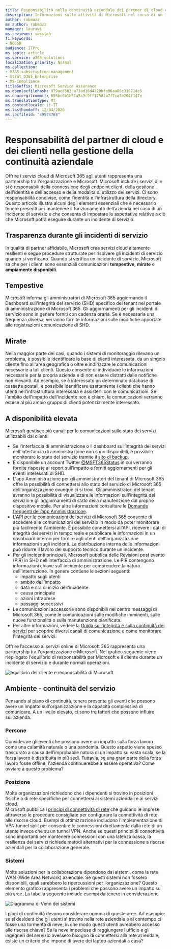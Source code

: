 ```yaml
---
title: Responsabilità nella continuità aziendale dei partner di cloud e clienti
description: Informazioni sulle attività di Microsoft nel corso di un incidente di servizio in modo da poter preparare meglio i piani di continuità aziendale.
author: robmazz
ms.author: robmazz
manager: laurawi
ms.reviewer: sosstah
f1.keywords:
- NOCSH
audience: ITPro
ms.topic: article
ms.service: o365-solutions
localization_priority: Normal
ms.collection:
- M365-subscription-management
- Strat_O365_Enterprise
- MS-Compliance
titleSuffix: Microsoft Service Assurance
ms.openlocfilehash: 979acd563ca73ad16d4729bfe96aa86c316714c5
ms.sourcegitcommit: 693bc6b1b51a5a9c9ff1758fa7f7ca3a204f147e
ms.translationtype: MT
ms.contentlocale: it-IT
ms.lasthandoff: 12/04/2020
ms.locfileid: "49574768"
---
```

# <a name="enterprise-business-continuity-management-customer-and-cloud-partner-responsibilities"></a>Responsabilità del partner di cloud e dei clienti nella gestione della continuità aziendale

Offrire i servizi cloud di Microsoft 365 agli utenti rappresenta una partnership tra l'organizzazione e Microsoft. Microsoft include i servizi di e si è responsabili della connessione degli endpoint client, della gestione dell'identità e dell'accesso e della modalità di utilizzo dei servizi. Ci sono responsabilità condivise, come l’identità e l’infrastruttura della directory. Questo articolo illustra alcuni degli elementi essenziali che è necessario tenere presenti per mantenere il funzionamento dell’azienda nel caso di un incidente di servizio e che consenta di impostare le aspettative relative a ciò che Microsoft potrà eseguire durante un incidente di servizio.

## <a name="transparency-during-service-incidents"></a>Trasparenza durante gli incidenti di servizio

In qualità di partner affidabile, Microsoft crea servizi cloud altamente resilienti e segue procedure strutturate per risolvere gli incidenti di servizio quando si verificano. Quando si verifica un incidente di servizio, Microsoft sa che per i clienti sono essenziali comunicazioni **tempestive**, **mirate** e **ampiamente disponibili**.

## <a name="timely"></a>Tempestive

Microsoft informa gli amministratori di Microsoft 365 aggiornando il Dashboard sull'integrità del servizio (SHD) specifico del tenant nel portale di amministrazione di Microsoft 365. Gli aggiornamenti per gli incidenti di servizio sono in genere forniti con cadenza oraria. Se è necessaria una frequenza diversa, verranno fornite informazioni sulle modifiche apportate alle registrazioni comunicazione di SHD.

## <a name="targeted"></a>Mirate

Nella maggior parte dei casi, quando i sistemi di monitoraggio rilevano un problema, è possibile identificare la base di clienti interessata, da un singolo cliente fino all'area geografica o oltre e indirizzare le comunicazioni necessarie a tali clienti. Questo consente di individuare le informazioni necessarie per la propria azienda e di non essere distratti dalle notifiche non rilevanti. Ad esempio, se è interessato un determinato database di cassette postali, è possibile identificare esattamente i clienti che hanno utenti nell'infrastruttura interessata e assisterli con le comunicazioni. Se l'ambito dell'impatto dell'incidente non è chiaro, le comunicazioni verranno estese al più ampio gruppo di clienti potenzialmente interessato.

## <a name="highly-available"></a>A disponibilità elevata

Microsoft gestisce più canali per le comunicazioni sullo stato dei servizi utilizzabili dai clienti.

- Se l'interfaccia di amministrazione o il dashboard sull’integrità dei servizi nell'interfaccia di amministrazione non sono disponibili, è possibile monitorare lo stato del servizio tramite il [sito di backup](https://status.office365.com/).
- È disponibile un account Twitter [@MSFT365Status](https://twitter.com/msft365status?lang=en) in cui verranno fornite risposte ai report sull’impatto e forniti aggiornamenti per gli eventi interessati di SHD.
- L'app Amministrazione per gli amministratori del tenant di Microsoft 365 offre la possibilità di connettersi allo stato del servizio di Microsoft 365 dell'organizzazione ovunque ci si trovi. Gli amministratori del tenant avranno la possibilità di visualizzare le informazioni sull'integrità del servizio e gli aggiornamenti di stato della manutenzione dal proprio dispositivo mobile. Per altre informazioni consultare le [Domande frequenti dell’app Amministrazione](https://docs.microsoft.com/office365/admin/admin-overview/admin-mobile-app).
- L'[API per le comunicazioni dei servizi di Microsoft 365](https://docs.microsoft.com/office365/servicedescriptions/office-365-platform-service-description/service-health-and-continuity#office-365-service-communications-api) consente di accedere alle comunicazioni del servizio in modo da poter monitorare più facilmente l'ambiente. È possibile connettersi all'API, ricevere i dati di integrità dei servizi in tempo reale e pubblicare le informazioni in un dashboard interno per fornire agli utenti dell'organizzazione informazioni sugli incidenti. La distribuzione interna delle informazioni può ridurre il lavoro del supporto tecnico durante un incidente.
- Per gli incidenti principali, Microsoft pubblica delle Revisioni post evento (PIR) in SHD nell'interfaccia di amministrazione. Le PIR contengono informazioni chiave sull'incidente per comprendere la natura dell'interruzione. In genere contiene le sezioni seguenti:
    - impatto sugli utenti
    - ambito dell'impatto
    - data e ora di inizio dell'incidente
    - causa principale
    - azioni intraprese
    - passaggi successivi
- Le comunicazioni accessorie sono disponibili nel centro messaggi di Microsoft 365, come le comunicazioni sulle modifiche imminenti, sulle nuove funzionalità o sulla manutenzione pianificata.
- Per altre informazioni, vedere la [Guida sull'integrità e sulla continuità dei servizi](https://docs.microsoft.com/office365/servicedescriptions/office-365-platform-service-description/service-health-and-continuity) per scoprire diversi canali di comunicazione e come monitorare l'integrità dei servizi.

Offrire l’accesso ai servizi online di Microsoft 365 rappresenta una partnership tra l'organizzazione e Microsoft. Nel grafico seguente viene riepilogato l'equilibrio di responsabilità per Microsoft e il cliente durante un incidente di servizio e durante normali operazioni.

![equilibrio del cliente e responsabilità di Microsoft](../media/responsibilities.png)

## <a name="your-environment---service-continuity"></a>Ambiente - continuità del servizio

Pensando al piano di continuità, tenere presente gli eventi che possono avere un impatto sull'organizzazione e la capacità complessiva di comunicare. A un livello elevato, ci sono tre fattori che possono influire sull’azienda.

### <a name="people"></a>Persone

Considerare gli eventi che possono avere un impatto sulla forza lavoro come una calamità naturale o una pandemia. Questo aspetto viene spesso trascurato a causa dell’improbabile natura di un impatto su vasta scala, se la forza lavoro è distribuita in più sedi. Tuttavia, se una gran parte della forza lavoro fosse offline, l'azienda continuerebbe a essere operativa? Come ovviare a questo problema?

### <a name="location"></a>Posizione

Molte organizzazioni richiedono che i dipendenti si trovino in posizioni fisiche o di rete specifiche per connettersi ai sistemi aziendali e ai servizi cloud.  
Microsoft pubblica i [principi di connettività di rete](https://docs.microsoft.com/microsoft-365/enterprise/microsoft-365-network-connectivity-principles) che guidano le imprese attraverso le procedure consigliate per configurare la connettività di rete alle risorse cloud. Esempi di ottimizzazione includono l'implementazione di VPN tunnel split per consentire le connessioni direttamente dalla rete di un utente invece che su un tunnel VPN.  Anche se questi principi di connettività sono importanti per mantenere connessioni con una latenza bassa, la resilienza dei servizi richiede metodi alternativi per la connessione a risorse aziendali per la collaborazione generale.

### <a name="systems"></a>Sistemi

Molte soluzioni per la collaborazione dipendono dai sistemi, come la rete WAN (Wide Area Network) aziendale. Se questi sistemi non fossero disponibili, quali sarebbero le ripercussioni per l’organizzazione?
Questo elemento grafico rappresenta i problemi che possono avere un impatto su più aree. La tabella seguente include esempi da tenere in considerazione

![Diagramma di Venn dei sistemi](../media/venn-diagram.png)

I piani di continuità devono considerare ognuna di queste aree. Ad esempio: se si desidera che gli utenti si trovino nella rete aziendale e al contempo ci fosse una tormenta di neve, in che modo questi utenti avrebbero accesso alle risorse chiave? Se la neve impedisse di raggiungere l’ufficio e gli ingegneri del servizio avessero bisogno di connettersi alla rete aziendale, esiste un criterio che impone di avere dei laptop aziendali a casa?
